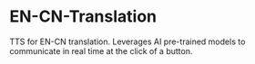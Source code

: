 # EN-CN-Translation
TTS for EN-CN translation. Leverages AI pre-trained models to communicate in real time at the click of  a button.
